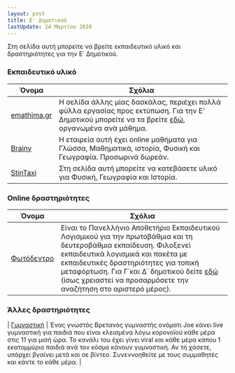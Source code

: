 ```yaml
---
layout: post
title: E' Δημοτικού
lastUpdate: 24 Μαρτίου 2020
---
```


Στη σελίδα αυτή μπορείτε να βρείτε εκπαιδευτικό υλικό και δραστηριότητες για την Ε΄ Δημοτικού.

### Εκπαιδευτικό υλικό

| Όνομα | Σχόλια |
| --- | --- |
| [emathima.gr](https://emathima.gr) | Η σελίδα άλλης μίας δασκάλας, περιέχει πολλά φύλλα εργασίας προς εκτύπωση. Για την Ε' Δημοτικού μπορείτε να τα βρείτε [εδώ](https://emathima.gr/category/%ce%b5-%cf%84%ce%ac%ce%be%ce%b7/), οργανωμένα ανά μάθημα.|
| [Brainy](https://brainy.gr) | Η εταιρεία αυτή έχει online μαθήματα για Γλώσσα, Μαθηματικά, ιστορία, Φυσική και Γεωγραφία. Προσωρινά δωρεάν. |
| [StinTaxi](https://www.stintaxi.com) | Στη σελίδα αυτή μπορείτε να κατεβάσετε υλικό για Φυσική, Γεωγραφία και Ιστορία. |

### Online δραστηριότητες

| Όνομα | Σχόλια |
| --- | --- |
| [Φωτόδεντρο](http://photodentro.edu.gr) | Είναι το Πανελλήνιο Αποθετήριο Εκπαιδευτικού Λογισμικού για την πρωτοβάθμια και τη δευτεροβάθμια εκπαίδευση. Φιλοξενεί εκπαιδευτικά λογισμικά και πακέτα με εκπαιδευτικές δραστηριότητες για τοπική μεταφόρτωση. Για Γ΄και Δ΄ δημοτικού δείτε [εδώ](http://photodentro.edu.gr/edusoft/simple-search?newQuery=yes#q1=/q2=/q3=2,/q4=9-12,/q5=/sb=1/rd=DESC/rp=10/st=pageLink_2/rq=/rqc=/q6=/q7=/q8=/q11=/q9=/q10=/q13=/q14=/q15=/q12=) (ίσως χρειαστεί να προσαρμόσετε την αναζήτηση στο αριστερό μέρος). |


### Άλλες δραστηριότητες

| [Γυμναστική](https://www.youtube.com/user/thebodycoach1/featured) | Ένας γνωστός Βρετανός γυμναστής ονόματι Joe κάνει live γυμναστική για παιδιά που είναι κλεισμένα λόγω κορονοϊού κάθε μέρα στις 11 για μισή ώρα. Το κανάλι του έχει γίνει viral και κάθε μέρα κάπου 1 εκατομμύριο παιδιά ανά τον κόσμο κάνουν γυμναστική. Αν τη χάσετε, υπάρχει βγαίνει μετά και σε βίντεο. Συνεννοηθείτε με τους συμμαθητές και κάντε το κάθε μέρα. |
